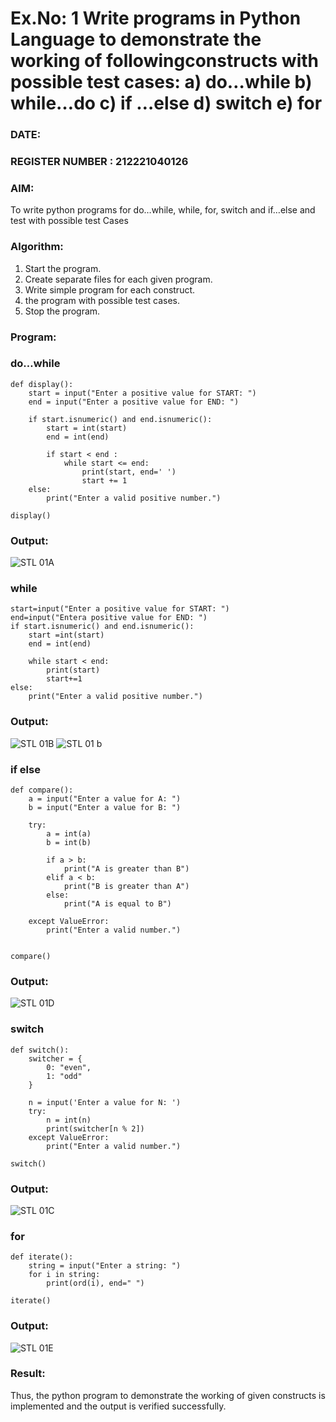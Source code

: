 # Ex.No: 1 Write programs in Python Language to demonstrate the working of followingconstructs with possible test cases: a) do…while b) while…do c) if …else d) switch e) for 

### DATE:                                                                       
### REGISTER NUMBER : 212221040126

### AIM:  
To write python programs for do…while, while, for, switch and if…else and test with possible test 
Cases 

### Algorithm:
1. Start the program.
2. Create separate files for each given program.
3. Write simple program for each construct.
4.  the program with possible test cases.
5. Stop the program.

### Program:
### do…while
```
def display():
    start = input("Enter a positive value for START: ")
    end = input("Enter a positive value for END: ")
    
    if start.isnumeric() and end.isnumeric():
        start = int(start)
        end = int(end)
        
        if start < end :  
            while start <= end:    
                print(start, end=' ')
                start += 1
    else:
        print("Enter a valid positive number.")

display()
```
### Output:
![STL 01A](https://github.com/user-attachments/assets/1cd97bdc-c6bd-4fed-9cc2-cb92601d2369)
 ### while
```
start=input("Enter a positive value for START: ")
end=input("Entera positive value for END: ")
if start.isnumeric() and end.isnumeric():
    start =int(start)
    end = int(end)
    
    while start < end:
        print(start)
        start+=1
else:
    print("Enter a valid positive number.")
```
### Output:
![STL 01B](https://github.com/user-attachments/assets/4fe75f84-856e-491c-ae99-dc2225514e4b)
![STL 01 b](https://github.com/user-attachments/assets/cd745beb-1db8-4eab-a44c-8e36d78b9566)

### if else
```
def compare():
    a = input("Enter a value for A: ")
    b = input("Enter a value for B: ")
    
    try:
        a = int(a)
        b = int(b)
        
        if a > b:
            print("A is greater than B")
        elif a < b:
            print("B is greater than A")
        else:
            print("A is equal to B")
    
    except ValueError:
        print("Enter a valid number.")


compare()
```
### Output:
![STL 01D](https://github.com/user-attachments/assets/9125819e-35db-4250-89d9-336f4f04022b)
### switch
```
def switch():
    switcher = {
        0: "even",
        1: "odd"
    }

    n = input('Enter a value for N: ')
    try:
        n = int(n)
        print(switcher[n % 2])
    except ValueError:
        print("Enter a valid number.")

switch()
```
### Output:
![STL 01C](https://github.com/user-attachments/assets/4b2df571-633c-496e-a41b-3ecf0240bc3e)
### for
```
def iterate():
    string = input("Enter a string: ")
    for i in string:
        print(ord(i), end=" ")

iterate()
```
### Output:
![STL 01E](https://github.com/user-attachments/assets/6678bdad-8da4-49fb-a251-50f73b383b5a)
### Result:
Thus, the python program to demonstrate the working of given constructs is implemented and the output is verified successfully.
